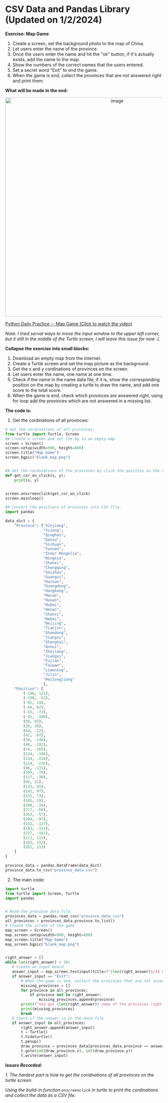 # CSV Data and Pandas Library (Updated on 1/2/2024)

**Exercise: Map Game**

1. Create a screen, set the background photo to the map of China.
2. Let users enter the name of the province.
3. Once the users enter the name and hit the "ok" button, if it's actually exists, add the name to the map.
4. Show the numbers of the correct names that the users entered.
5. Set a secret word "Exit" to end the game.
6. When the game is end, collect the provinces that are not answered right and print them.

**What will be made in the end:**

<div align=center>
<img width="700" alt="image" src="https://github.com/ShiyuFan0820/PythonLearningNote/assets/149340606/4bcce553-ecde-474a-8200-df6a0fcb26d9">
</div>

[Python Daily Practice -- Map Game (Click to watch the video)](https://youtu.be/pAmmX2WsfeE)

_Note: I tried serval ways to move the input window to the upper left corner, but it still in the middle of the Turtle screen, I will leave this issue for now :(._

**Collapse the exercise into small blocks:**

1. Download an empty map from the internet.
2. Create a Turtle screen and set the map picture as the background.
3. Get the x and y cordinations of provinces on the screen.
4. Let users enter the name, one name at one time.
5. Check if the name in the name data file, if it is, show the corresponding position on the map by creating a turtle to draw the name, and add one score to the total score.
6. When the game is end, check which provinces are answered right, using for loop add the provinces which are not answered in a missing list.

**The code is:**

1. Get the cordinations of all provinces:
```py
# Get the cordinations of all provinces:
from turtle import Turtle, Screen
## Create a screen and set the bg to an empty map
screen = Screen()
screen.setup(width=900, height=800)
screen.title("Map Game")
screen.bgpic("blank_map.png")


## Get the cordinations of the provinces by click the position on the map
def get_cor_on_click(x, y):
    print(x, y)


screen.onscreenclick(get_cor_on_click)
screen.mainloop()

## Convert the positions of provinces into CSV file.
import pandas

data_dict = {
    "Province": ["Xinjiang",
                 "Xizang",
                 "Qinghai",
                 "Gansu",
                 "Sichuan",
                 "Yunnan",
                 "Inner Mongolia",
                 "Ningxia",
                 "Shanxi",
                 "Chongqing",
                 "Guizhou",
                 "Guangxi",
                 "Hainan",
                 "Guangdong",
                 "Hongkong",
                 "Macao",
                 "Hunan",
                 "Hubei",
                 "Henan",
                 "Shanxi",
                 "Hebei",
                 "Beijing",
                 "Tianjin",
                 "Shandong",
                 "Jiangsu",
                 "Shanghai",
                 "Anhui",
                 "Zhejiang",
                 "Jiangxi",
                 "Fujian",
                 "Taiwan",
                 "Liaoning",
                 "Jilin",
                 "Heilongjiang"
                 ],
    "Position": [
        (-196, 121),
        (-190, -52),
        (-92, 14),
        (-84, 82),
        (-15, -73),
        (-41, -180),
        (68, 93),
        (26, 28),
        (64, -12),
        (42, -97),
        (30, -148),
        (48, -191),
        (74, -265),
        (124, -196),
        (134, -218),
        (114, -226),
        (98, -131),
        (105, -79),
        (117, -30),
        (96, 31),
        (135, 45),
        (142, 97),
        (151, 73),
        (165, 19),
        (190, -26),
        (217, -66),
        (163, -57),
        (204, -97),
        (152, -127),
        (183, -151),
        (227, -181),
        (211, 113),
        (243, 152),
        (261, 213)
    ]
}

province_data = pandas.DataFrame(data_dict)
province_data.to_csv("province_data.csv")
```

2. The main code:
 ```py
import turtle
from turtle import Screen, Turtle
import pandas


# Read the province data file
provinces_data = pandas.read_csv("province_data.csv")
all_provinces = provinces_data.province.to_list()
# Create the screen of the game
map_screen = Screen()
map_screen.setup(width=900, height=800)
map_screen.title("Map Game")
map_screen.bgpic("blank_map.png")


right_answer = []
while len(right_answer) < 34:
    # Create an input board
    answer_input = map_screen.textinput(title=f"{len(right_answer)}/34 Guess the Provinces", prompt="What's the name of the provinces?").title()
    if answer_input == "Exit":
        # When the game is end, collect the provinces that are not answered right
        missing_provinces = []
        for province in all_provinces:
            if province not in right_answer:
                missing_provinces.append(province)
        print(f"You got {len(right_answer)} name of the provinces right, but still get {len(missing_provinces)} provinces to learn.")
        print(missing_provinces)
        break
    # Check if the answer is in the data file
    if answer_input in all_provinces:
        right_answer.append(answer_input)
        t = Turtle()
        t.hideturtle()
        t.penup()
        draw_province = provinces_data[provinces_data.province == answer_input]
        t.goto(int(draw_province.x), int(draw_province.y))
        t.write(answer_input)

 ```

_**Issues Recorded:**_

_1. The hardest part is how to get the coridnations of all provinces on the turtle screen._  

_Using the build-in function `onscreenclick` in turtle to print the cordinations and collect the data as a CSV file._


   
